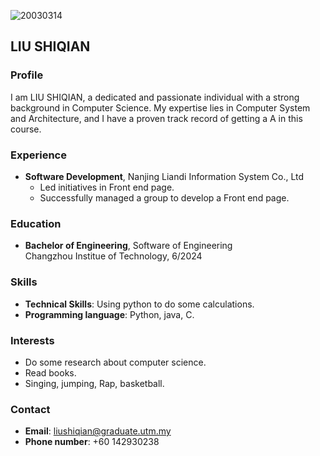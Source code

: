 ![20030314](https://github.com/user-attachments/assets/3587b21d-6c13-471a-926e-c2f794eff174)
## LIU SHIQIAN

### **Profile**

I am LIU SHIQIAN, a dedicated and passionate individual with a strong background in Computer Science. My expertise lies in Computer System and Architecture, and I have a proven track record of getting a A in this course.

### **Experience**

- **Software Development**, Nanjing Liandi Information System Co., Ltd
  - Led initiatives in Front end page.
  - Successfully managed a group to develop a Front end page.

### **Education**

- **Bachelor of Engineering**, Software of Engineering  
  Changzhou Institue of Technology, 6/2024 

### **Skills**

- **Technical Skills**: Using python to do some calculations.
- **Programming language**: Python, java, C.

### **Interests**

- Do some research about computer science.
- Read books.
- Singing, jumping, Rap, basketball.

### **Contact**

- **Email**: liushiqian@graduate.utm.my
- **Phone number**: +60 142930238

